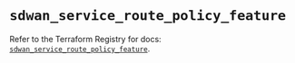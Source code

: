 # `sdwan_service_route_policy_feature`

Refer to the Terraform Registry for docs: [`sdwan_service_route_policy_feature`](https://registry.terraform.io/providers/ciscodevnet/sdwan/0.8.0/docs/resources/service_route_policy_feature).
